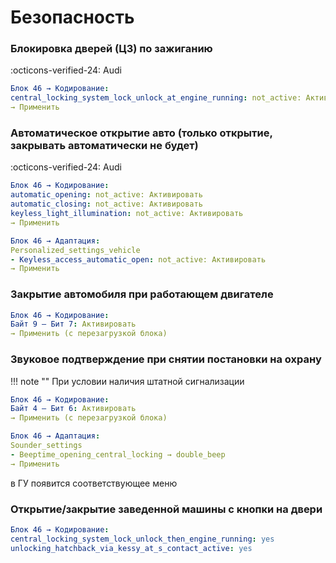
# Безопасность

### Блокировка дверей (ЦЗ) по зажиганию
:octicons-verified-24: Audi
``` yaml
Блок 46 → Кодирование:
central_locking_system_lock_unlock_at_engine_running: not_active: Активировать
→ Применить
```

### Автоматическое открытие авто (только открытие, закрывать автоматически не будет)
:octicons-verified-24: Audi
``` yaml
Блок 46 → Кодирование:
automatic_opening: not_active: Активировать
automatic_closing: not_active: Активировать
keyless_light_illumination: not_active: Активировать
→ Применить
```

``` yaml
Блок 46 → Адаптация:
Personalized_settings_vehicle
- Keyless_access_automatic_open: not_active: Активировать
→ Применить
```

### Закрытие автомобиля при работающем двигателе

``` yaml
Блок 46 → Кодирование:
Байт 9 – Бит 7: Активировать 
→ Применить (с перезагрузкой блока)
```

### Звуковое подтверждение при снятии постановки на охрану

!!! note ""
    При условии наличия штатной сигнализации
    
``` yaml
Блок 46 → Кодирование:
Байт 4 – Бит 6: Активировать 
→ Применить (с перезагрузкой блока)
```
``` yaml
Блок 46 → Адаптация:
Sounder_settings
- Beeptime_opening_central_locking → double_beep
→ Применить
```

в ГУ появится соответствующее меню

### Открытие/закрытие заведенной машины с кнопки на двери

``` yaml
Блок 46 → Кодирование:
central_locking_system_lock_unlock_then_engine_running: yes
unlocking_hatchback_via_kessy_at_s_contact_active: yes
```


